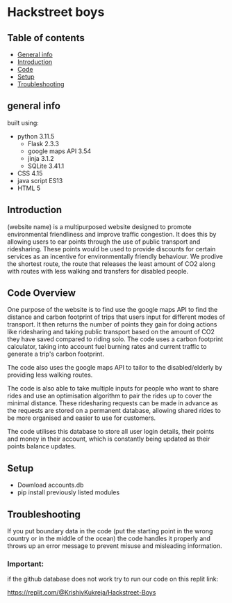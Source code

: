 # Hackstreet boys

## Table of contents
* [General info](#general-info)
* [Introduction](#introduction)
* [Code](#code)
* [Setup](#setup)
* [Troubleshooting](#troubleshooting)

## general info

built using:  
* python 3.11.5
  * Flask 2.3.3
  * google maps API 3.54
  * jinja 3.1.2
  * SQLite 3.41.1
* CSS 4.15
* java script ES13
* HTML 5
  
## Introduction 

(website name) is a multipurposed website designed to promote environmental friendliness and improve traffic congestion. It does this by allowing users to ear points through the use of public transport and ridesharing. These points would be used to provide discounts for certain services as an incentive for environmentally friendly behaviour. We prodive the shortest route, the route that releases the least amount of CO2 along with routes with less walking and transfers for disabled people.

## Code Overview

One purpose of the website is to find use the google maps API to find the distance and carbon footprint of trips that users input for different modes of transport. It then returns the number of points they gain for doing actions like ridesharing and taking public transport based on the amount of CO2 they have saved compared to riding solo. The code uses a carbon footprint calculator, taking into account fuel burning rates and current traffic to generate a trip's carbon footprint. 

The code also uses the google maps API to tailor to the disabled/elderly by providing less walking routes. 

The code is also able to take multiple inputs for people who want to share rides and use an optimisation algorithm to pair the rides up to cover the minimal distance. These ridesharing requests can be made in advance as the requests are stored on a permanent database, allowing shared rides to be more organised and easier to use for customers. 

The code utilises this database to store all user login details, their points and money in their account, which is constantly being updated as their points balance updates. 

## Setup 

* Download accounts.db
* pip install previously listed modules

## Troubleshooting

If you put boundary data in the code (put the starting point in the wrong country or in the middle of the ocean) the code handles it properly and throws up an error message to prevent misuse and misleading information.  

### Important:

if the github database does not work try to run our code on this replit link:

https://replit.com/@KrishivKukreja/Hackstreet-Boys
